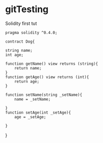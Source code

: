 # gitTesting
Solidity first tut

    pragma solidity ^0.4.0;

    contract Dog{
    
    string name;
    int age;
    
    function getName() view returns (string){
        return name;
    }
    function getAge() view returns (int){
        return age;
    }
    
    function setName(string _setName){
        name = _setName;
        
    }
    function setAge(int _setAge){
        age = _setAge;
        
    }
    
}
